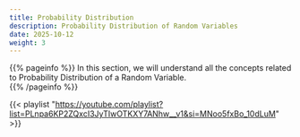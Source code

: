 ```yaml
---
title: Probability Distribution
description: Probability Distribution of Random Variables
date: 2025-10-12
weight: 3
---
```


{{% pageinfo %}}
In this section, we will understand all the concepts related to Probability Distribution of a Random Variable.<br>
{{% /pageinfo %}}

{{< playlist "https://youtube.com/playlist?list=PLnpa6KP2ZQxcI3JyTIwOTKXY7ANhw__v1&si=MNoo5fxBo_10dLuM" >}}